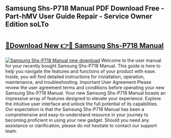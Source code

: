 ## Samsung Shs-P718 Manual PDF Download Free - Part-hMV User Guide Repair - Service Owner Edition soLTo

# <h2><a href="http://cf20494.oget.top/?id=Samsung+Shs-P718+Manual">🔗Download New 👉🔴 Samsung Shs-P718 Manual</a></h2>

[![Samsung Shs-P718 Manual new download](https://i.imgur.com/5g1atiW.png)](http://cf20494.oget.top/?id=Samsung+Shs-P718+Manual)
Welcome to the user manual for your recently bought Samsung Shs-P718 Manual. This guide is here to help you navigate the features and functions of your product with ease. Inside, you will find detailed instructions for installation, operation, maintenance, and troubleshooting. Important User Agreement Please review the user agreement terms and conditions before operating your new Samsung Shs-P718 Manual. Your new Samsung Shs-P718 Manual boasts an impressive array of features designed to elevate your experience. Explore the intuitive user interface and unlock the full potential of its capabilities. Our expectation is that the Samsung Shs-P718 Manual has been a comprehensive and easy-to-understand resource in your journey to becoming proficient in using your new gadget. Should you need any assistance or clarification, please do not hesitate to contact our support team.
